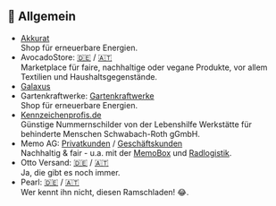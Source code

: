 ## 🏪 Allgemein
* [Akkurat](https://akkurat-gsv.de/shop)\
Shop für erneuerbare Energien.
* AvocadoStore: [🇩🇪](https://www.avocadostore.de) / [🇦🇹](https://www.avocadostore.at)\
Marketplace für faire, nachhaltige oder vegane Produkte, vor allem Textilien und Haushaltsgegenstände.
* [Galaxus](https://www.galaxus.de)
* Gartenkraftwerke: [Gartenkraftwerke](https://gartenkraftwerke.de)\
Shop für erneuerbare Energien.
* [Kennzeichenprofis.de](https://kennzeichenprofis.de)\
Günstige Nummernschilder von der Lebenshilfe Werkstätte für behinderte Menschen Schwabach-Roth gGmbH.
* Memo AG: [Privatkunden](https://www.memolife.de/) / [Geschäftskunden](https://www.memo.de/)\
Nachhaltig & fair - u.a. mit der [MemoBox](https://nachhaltigkeit.memo.de/umwelt-klima/logistik/memo-box/) und [Radlogistik](https://www.memoworld.de/radlogistik/).
* Otto Versand: [🇩🇪](https://otto.de) / [🇦🇹](https://otto.at)\
Ja, die gibt es noch immer.
* Pearl: [🇩🇪](https://www.pearl.de) / [🇦🇹](https://www.pearl.at)\
Wer kennt ihn nicht, diesen Ramschladen! 😂.
